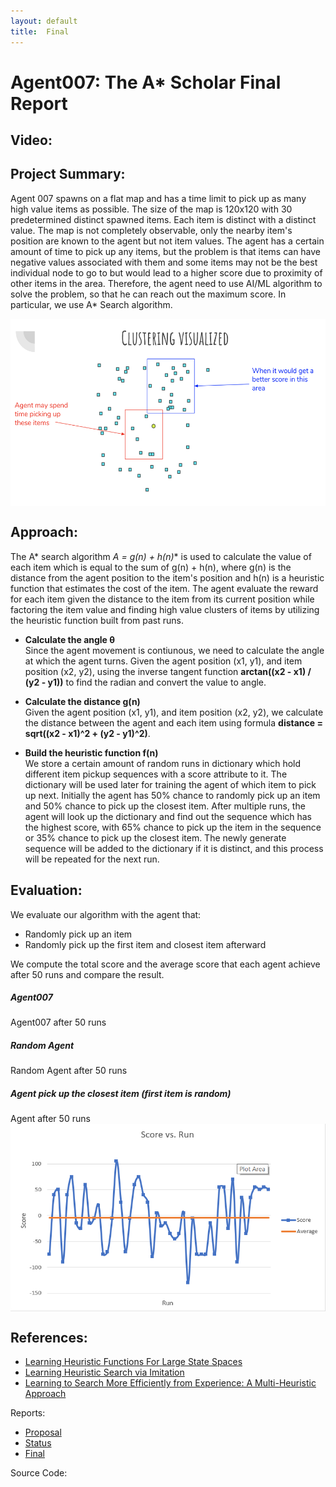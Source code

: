```yaml
---
layout: default
title:  Final
---
```


# Agent007: The A* Scholar Final Report

## Video:

## Project Summary:
Agent 007 spawns on a flat map and has a time limit to pick up as many high value items as possible. The size of the map is 120x120 
with 30 predetermined distinct spawned items. Each item is distinct with a distinct value. The map is not completely observable, only the nearby item's position are known to the agent but not item values. The agent has a certain amount of time to pick up any items, but the problem is that items can have negative values associated with them and some items may not be the best individual node to go to but would lead to a higher score due to proximity of other items in the area. Therefore, the agent need to use AI/ML algorithm to solve the problem, so that he can reach out the maximum score. In particular, we use A* Search algorithm.

<a href="url"><img src="ClusteringVisualized.png" align="center" height="300" width="600" ></a>

## Approach:
The A* search algorithm **A* = g(n) + h(n)** is used to calculate the value of each item which is equal to the sum of g(n) + h(n), where g(n) is the distance from the agent position to the item's position and h(n) is a heuristic function that estimates the cost of the item. The agent evaluate the reward for each item given the distance to the item from its current position while factoring the item value and finding high value clusters of items by utilizing the heuristic function built from past runs.

- **Calculate the angle θ** <br>
Since the agent movement is contiunous, we need to calculate the angle at which the agent turns. Given the agent position (x1, y1), and item position (x2, y2), using the inverse tangent function **arctan((x2 - x1) / (y2 - y1))** to find the radian and convert the value to angle.

- **Calculate the distance g(n)** <br>
Given the agent position (x1, y1), and item position (x2, y2), we calculate the distance between the agent and each item using formula **distance = sqrt((x2 - x1)^2 + (y2 - y1)^2)**.

- **Build the heuristic function f(n)** <br>
We store a certain amount of random runs in dictionary which hold different item pickup sequences with a score attribute to it. The dictionary will be used later for training the agent of which item to pick up next. Initially the agent has 50% chance to randomly pick up an item and 50% chance to pick up the closest item. After multiple runs, the agent will look up the dictionary and find out the sequence which has the highest score, with 65% chance to pick up the item in the sequence or 35% chance to pick up the closest item. The newly generate sequence will be added to the dictionary if it is distinct, and this process will be repeated for the next run.

## Evaluation:
We evaluate our algorithm with the agent that:
- Randomly pick up an item
- Randomly pick up the first item and closest item afterward

We compute the total score and the average score that each agent achieve after 50 runs and compare the result.

##### **Agent007**
Agent007 after 50 runs


##### **Random Agent**
Random Agent after 50 runs


##### **Agent pick up the closest item (first item is random)**
Agent after 50 runs
<a href="url"><img src="ShortestPathSparse.png" align="center" height="300" width="600" ></a>


## References:
- [Learning Heuristic Functions For Large State Spaces](https://www.sciencedirect.com/science/article/pii/S0004370211000877?fbclid=IwAR3o29EXShje6HAfJ-OC908yusSttGQ1AaaLXFmG_2wmK_0_tiwZCSYQCDI) 
- [Learning Heuristic Search via Imitation](http://proceedings.mlr.press/v78/bhardwaj17a/bhardwaj17a.pdf)
- [Learning to Search More Efficiently from Experience: A Multi-Heuristic Approach](https://www.cs.cmu.edu/~maxim/files/learningtosearch_socs15.pdf)

Reports:

- [Proposal](proposal.html)
- [Status](status.html)
- [Final](final.html)

Source Code:


